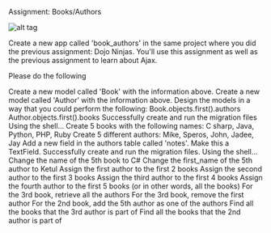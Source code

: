 Assignment: Books/Authors

![alt tag](https://user-images.githubusercontent.com/32435667/38143915-a52258de-3410-11e8-897d-186141308887.png)

Create a new app called 'book_authors' in the same project where you did the previous assignment: Dojo Ninjas.  You'll use this assignment as well as the previous assignment to learn about Ajax.

Please do the following

Create a new model called 'Book' with the information above.
Create a new model called 'Author' with the information above.  Design the models in a way that you could perform the following:
Book.objects.first().authors
Author.objects.first().books
Successfully create and run the migration files
Using the shell...
Create 5 books with the following names: C sharp, Java, Python, PHP, Ruby
Create 5 different authors: Mike, Speros, John, Jadee, Jay
Add a new field in the authors table called 'notes'.  Make this a TextField.  Successfully create and run the migration files.
Using the shell...
Change the name of the 5th book to C#
Change the first_name of the 5th author to Ketul
Assign the first author to the first 2 books
Assign the second author to the first 3 books
Assign the third author to the first 4 books
Assign the fourth author to the first 5 books (or in other words, all the books)
For the 3rd book, retrieve all the authors
For the 3rd book, remove the first author
For the 2nd book, add the 5th author as one of the authors
Find all the books that the 3rd author is part of
Find all the books that the 2nd author is part of